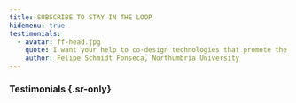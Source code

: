 ```yaml
---
title: SUBSCRIBE TO STAY IN THE LOOP
hidemenu: true
testimonials:
  - avatar: ff-head.jpg
    quote: I want your help to co-design technologies that promote the reuse of second-hand goods and materials in contemporary urban contexts.
    author: Felipe Schmidt Fonseca, Northumbria University
---
```

### Testimonials {.sr-only}
